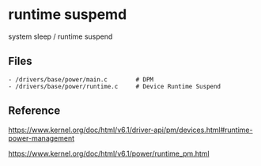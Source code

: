 # runtime suspemd

system sleep / runtime suspend

## Files

```
- /drivers/base/power/main.c		# DPM
- /drivers/base/power/runtime.c		# Device Runtime Suspend
```

## Reference

<https://www.kernel.org/doc/html/v6.1/driver-api/pm/devices.html#runtime-power-management>

<https://www.kernel.org/doc/html/v6.1/power/runtime_pm.html>